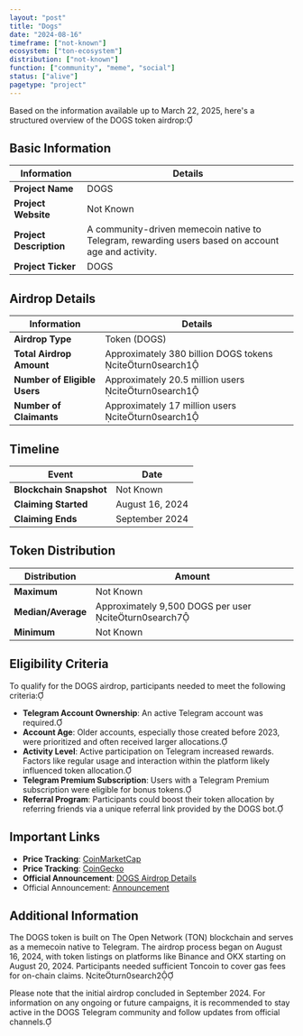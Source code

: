 ```yaml
---
layout: "post"
title: "Dogs"
date: "2024-08-16"
timeframe: ["not-known"]
ecosystem: ["ton-ecosystem"]
distribution: ["not-known"]
function: ["community", "meme", "social"]
status: ["alive"]
pagetype: "project"
---
```


Based on the information available up to March 22, 2025, here's a structured overview of the DOGS token airdrop:

## Basic Information

| Information          | Details                                                                                               |
|----------------------|-------------------------------------------------------------------------------------------------------|
| **Project Name**     | DOGS                                                                                                  |
| **Project Website**  | Not Known                                                                                             |
| **Project Description** | A community-driven memecoin native to Telegram, rewarding users based on account age and activity. |
| **Project Ticker**   | DOGS                                                                                                 |

## Airdrop Details

| Information             | Details                                                                                              |
|-------------------------|------------------------------------------------------------------------------------------------------|
| **Airdrop Type**        | Token (DOGS)                                                                                         |
| **Total Airdrop Amount**| Approximately 380 billion DOGS tokens citeturn0search1 |
| **Number of Eligible Users** | Approximately 20.5 million users citeturn0search1 |
| **Number of Claimants** | Approximately 17 million users citeturn0search1 |

## Timeline

| Event                 | Date               |
|-----------------------|--------------------|
| **Blockchain Snapshot** | Not Known          |
| **Claiming Started**  | August 16, 2024    |
| **Claiming Ends**     | September 2024     |

## Token Distribution

| Distribution | Amount               |
|--------------|----------------------|
| **Maximum**  | Not Known            |
| **Median/Average** | Approximately 9,500 DOGS per user citeturn0search7 |
| **Minimum**  | Not Known            |

## Eligibility Criteria

To qualify for the DOGS airdrop, participants needed to meet the following criteria:

- **Telegram Account Ownership**: An active Telegram account was required.
- **Account Age**: Older accounts, especially those created before 2023, were prioritized and often received larger allocations.
- **Activity Level**: Active participation on Telegram increased rewards. Factors like regular usage and interaction within the platform likely influenced token allocation.
- **Telegram Premium Subscription**: Users with a Telegram Premium subscription were eligible for bonus tokens.
- **Referral Program**: Participants could boost their token allocation by referring friends via a unique referral link provided by the DOGS bot.

## Important Links

- **Price Tracking**: [CoinMarketCap](https://coinmarketcap.com/currencies/dogs)
- **Price Tracking**: [CoinGecko](https://www.coingecko.com/en/coins/dogs)
- **Official Announcement**: [DOGS Airdrop Details](https://www.kucoin.com/fil/news/articles/dogs-dogs-airdrop-listing-and-everything-you-need-to-know)
- Official Announcement: [Announcement](https://x.com/realDogsHouse/status/1861836867479441500)

## Additional Information

The DOGS token is built on The Open Network (TON) blockchain and serves as a memecoin native to Telegram. The airdrop process began on August 16, 2024, with token listings on platforms like Binance and OKX starting on August 20, 2024. Participants needed sufficient Toncoin to cover gas fees for on-chain claims. citeturn0search2

Please note that the initial airdrop concluded in September 2024. For information on any ongoing or future campaigns, it is recommended to stay active in the DOGS Telegram community and follow updates from official channels.